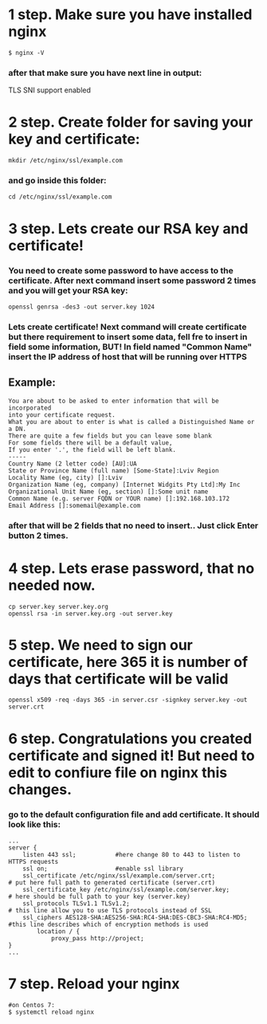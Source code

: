 # 1 step. Make sure you have installed nginx
    $ nginx -V
### after that make sure you have next line in output:
TLS SNI support enabled
# 2 step. Create folder for saving your key and certificate:
    mkdir /etc/nginx/ssl/example.com
### and go inside this folder:
    cd /etc/nginx/ssl/example.com
# 3 step. Lets create our RSA key and certificate!
### You need to create some password to have access to the certificate. After next command insert some password 2 times and you will get your RSA key:
    openssl genrsa -des3 -out server.key 1024
### Lets create certificate! Next command will create certificate but there requirement to insert some data, fell fre to insert in field some information, BUT! In field named "Common Name" insert the IP address of host that will be running over HTTPS
## Example:
    You are about to be asked to enter information that will be incorporated
    into your certificate request.
    What you are about to enter is what is called a Distinguished Name or a DN.
    There are quite a few fields but you can leave some blank
    For some fields there will be a default value,
    If you enter '.', the field will be left blank.
    -----
    Country Name (2 letter code) [AU]:UA
    State or Province Name (full name) [Some-State]:Lviv Region
    Locality Name (eg, city) []:Lviv
    Organization Name (eg, company) [Internet Widgits Pty Ltd]:My Inc
    Organizational Unit Name (eg, section) []:Some unit name
    Common Name (e.g. server FQDN or YOUR name) []:192.168.103.172
    Email Address []:somemail@example.com
### after that will be 2 fields that no need to insert.. Just click Enter button 2 times.
# 4 step. Lets erase password, that no needed now.
    cp server.key server.key.org
    openssl rsa -in server.key.org -out server.key
# 5 step. We need to sign our certificate, here 365 it is number of days that certificate will be valid
    openssl x509 -req -days 365 -in server.csr -signkey server.key -out server.crt
# 6 step. Congratulations you created certificate and signed it! But need to edit to confiure file on nginx this changes.
### go to the default configuration file and add certificate. It should look like this:
    
    ...
    server {
        listen 443 ssl;           #here change 80 to 443 to listen to HTTPS requests
        ssl on;                   #enable ssl library
        ssl_certificate /etc/nginx/ssl/example.com/server.crt;             # put here full path to generated certificate (server.crt)
        ssl_certificate_key /etc/nginx/ssl/example.com/server.key;         # here should be full path to your key (server.key)
        ssl_protocols TLSv1.1 TLSv1.2;                                     # this line allow you to use TLS protocols instead of SSL
        ssl_ciphers AES128-SHA:AES256-SHA:RC4-SHA:DES-CBC3-SHA:RC4-MD5;    #this line describes which of encryption methods is used
            location / {
                proxy_pass http://project;
    }
    ...
# 7 step. Reload your nginx 
    #on Centos 7:
    $ systemctl reload nginx
